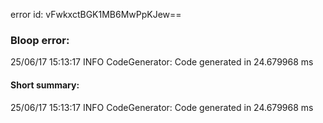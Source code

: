 error id: vFwkxctBGK1MB6MwPpKJew==
### Bloop error:

25/06/17 15:13:17 INFO CodeGenerator: Code generated in 24.679968 ms
#### Short summary: 

25/06/17 15:13:17 INFO CodeGenerator: Code generated in 24.679968 ms